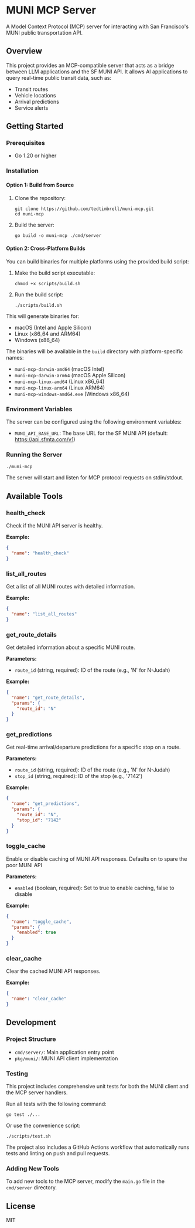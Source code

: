 # MUNI MCP Server

A Model Context Protocol (MCP) server for interacting with San Francisco's MUNI public transportation API.

## Overview

This project provides an MCP-compatible server that acts as a bridge between LLM applications and the SF MUNI API. It allows AI applications to query real-time public transit data, such as:

- Transit routes
- Vehicle locations
- Arrival predictions
- Service alerts

## Getting Started

### Prerequisites

- Go 1.20 or higher

### Installation

#### Option 1: Build from Source

1. Clone the repository:
   ```
   git clone https://github.com/tedtimbrell/muni-mcp.git
   cd muni-mcp
   ```

2. Build the server:
   ```
   go build -o muni-mcp ./cmd/server
   ```

#### Option 2: Cross-Platform Builds

You can build binaries for multiple platforms using the provided build script:

1. Make the build script executable:
   ```
   chmod +x scripts/build.sh
   ```

2. Run the build script:
   ```
   ./scripts/build.sh
   ```

This will generate binaries for:
- macOS (Intel and Apple Silicon)
- Linux (x86_64 and ARM64)
- Windows (x86_64)

The binaries will be available in the `build` directory with platform-specific names:
- `muni-mcp-darwin-amd64` (macOS Intel)
- `muni-mcp-darwin-arm64` (macOS Apple Silicon)
- `muni-mcp-linux-amd64` (Linux x86_64)
- `muni-mcp-linux-arm64` (Linux ARM64)
- `muni-mcp-windows-amd64.exe` (Windows x86_64)

### Environment Variables

The server can be configured using the following environment variables:

- `MUNI_API_BASE_URL`: The base URL for the SF MUNI API (default: https://api.sfmta.com/v1)

### Running the Server

```
./muni-mcp
```

The server will start and listen for MCP protocol requests on stdin/stdout.

## Available Tools

### health_check

Check if the MUNI API server is healthy.

**Example:**
```json
{
  "name": "health_check"
}
```

### list_all_routes

Get a list of all MUNI routes with detailed information.

**Example:**
```json
{
  "name": "list_all_routes"
}
```

### get_route_details

Get detailed information about a specific MUNI route.

**Parameters:**
- `route_id` (string, required): ID of the route (e.g., 'N' for N-Judah)

**Example:**
```json
{
  "name": "get_route_details",
  "params": {
    "route_id": "N"
  }
}
```

### get_predictions

Get real-time arrival/departure predictions for a specific stop on a route.

**Parameters:**
- `route_id` (string, required): ID of the route (e.g., 'N' for N-Judah)
- `stop_id` (string, required): ID of the stop (e.g., '7142')

**Example:**
```json
{
  "name": "get_predictions",
  "params": {
    "route_id": "N",
    "stop_id": "7142"
  }
}
```

### toggle_cache

Enable or disable caching of MUNI API responses. Defaults on to spare the poor MUNI API

**Parameters:**
- `enabled` (boolean, required): Set to true to enable caching, false to disable

**Example:**
```json
{
  "name": "toggle_cache",
  "params": {
    "enabled": true
  }
}
```

### clear_cache

Clear the cached MUNI API responses.

**Example:**
```json
{
  "name": "clear_cache"
}
```

## Development

### Project Structure

- `cmd/server/`: Main application entry point
- `pkg/muni/`: MUNI API client implementation

### Testing

This project includes comprehensive unit tests for both the MUNI client and the MCP server handlers.

Run all tests with the following command:

```
go test ./...
```

Or use the convenience script:

```
./scripts/test.sh
```

The project also includes a GitHub Actions workflow that automatically runs tests and linting on push and pull requests.

### Adding New Tools

To add new tools to the MCP server, modify the `main.go` file in the `cmd/server` directory.

## License

MIT

